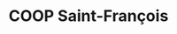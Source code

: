 ---
title: "COOP Saint-François"
url: /saint-francois-dassise/coop-saint-francois/
shop: convenience
---